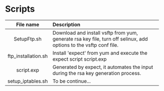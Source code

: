 # Scripts

| File name | Description |
| :---:     | :---        |
| SetupFtp.sh | Download and install vsftp from yum, generate rsa key file, turn off selinux, add options to the vsftp conf file. |
| ftp_installation.sh | Install 'expect' from yum and execute the expect script script.exp |
| script.exp | Generated by expect, it automates the input during the rsa key generation process. |
| setup_iptables.sh | To be continue... |
